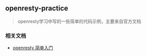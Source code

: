 ## openresty-practice
> openresty学习中写的一些简单的代码示例，主要来自官方文档
### 相关文档
- [openresty 简单入门](https://github.com/liangpinglk/blog/blob/master/openresty%20%E7%AE%80%E5%8D%95%E5%85%A5%E9%97%A8.md)